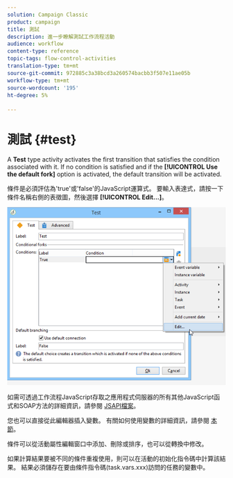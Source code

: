 ```yaml
---
solution: Campaign Classic
product: campaign
title: 測試
description: 進一步瞭解測試工作流程活動
audience: workflow
content-type: reference
topic-tags: flow-control-activities
translation-type: tm+mt
source-git-commit: 972885c3a38bcd3a260574bacbb3f507e11ae05b
workflow-type: tm+mt
source-wordcount: '195'
ht-degree: 5%

---
```



# 測試 {#test}

A **Test** type activity activates the first transition that satisfies the condition associated with it. If no condition is satisfied and if the **[!UICONTROL Use the default fork]** option is activated, the default transition will be activated.

條件是必須評估為&#39;true&#39;或&#39;false&#39;的JavaScript運算式。 要輸入表達式，請按一下條件名稱右側的表徵圖，然後選擇 **[!UICONTROL Edit...]**。

![](assets/edit_test.png)

如需可透過工作流程JavaScript存取之應用程式伺服器的所有其他JavaScript函式和SOAP方法的詳細資訊，請參閱 [JSAPI檔案](https://docs.adobe.com/content/help/en/campaign-classic/technicalresources/api/index.html)。

您也可以直接從此編輯器插入變數。 有關如何使用變數的詳細資訊，請參閱 [本節](../../workflow/using/javascript-scripts-and-templates.md#variables)。

條件可以從活動屬性編輯窗口中添加、刪除或排序，也可以從轉換中修改。

如果計算結果要被不同的條件重複使用，則可以在活動的初始化指令碼中計算該結果。 結果必須儲存在要由條件指令碼(task.vars.xxx)訪問的任務的變數中。
